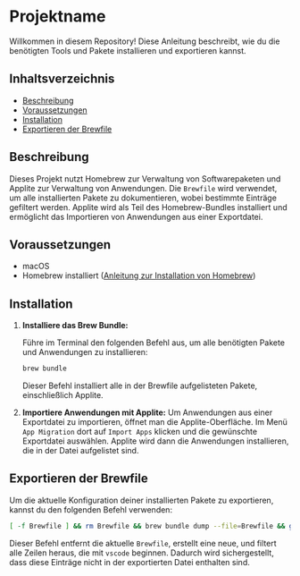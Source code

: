 # Projektname

Willkommen in diesem Repository! Diese Anleitung beschreibt, wie du die benötigten Tools und Pakete installieren und exportieren kannst.

## Inhaltsverzeichnis

- [Beschreibung](#beschreibung)
- [Voraussetzungen](#voraussetzungen)
- [Installation](#installation)
- [Exportieren der Brewfile](#exportieren-der-brewfile)

## Beschreibung

Dieses Projekt nutzt Homebrew zur Verwaltung von Softwarepaketen und Applite zur Verwaltung von Anwendungen. Die `Brewfile` wird verwendet, um alle installierten Pakete zu dokumentieren, wobei bestimmte Einträge gefiltert werden. Applite wird als Teil des Homebrew-Bundles installiert und ermöglicht das Importieren von Anwendungen aus einer Exportdatei.

## Voraussetzungen

- macOS
- Homebrew installiert ([Anleitung zur Installation von Homebrew](https://brew.sh/))

## Installation

1. **Installiere das Brew Bundle:**
   
   Führe im Terminal den folgenden Befehl aus, um alle benötigten Pakete und Anwendungen zu installieren:

   ```sh
   brew bundle
    ```
    Dieser Befehl installiert alle in der Brewfile aufgelisteten Pakete, einschließlich Applite.
2. **Importiere Anwendungen mit Applite:**
    Um Anwendungen aus einer Exportdatei zu importieren, öffnet man die Applite-Oberfläche. Im Menü `App Migration` dort auf `Import Apps` klicken und die gewünschte Exportdatei auswählen. Applite wird dann die Anwendungen installieren, die in der Datei aufgelistet sind.

## Exportieren der Brewfile
Um die aktuelle Konfiguration deiner installierten Pakete zu exportieren, kannst du den folgenden Befehl verwenden:

```sh
[ -f Brewfile ] && rm Brewfile && brew bundle dump --file=Brewfile && grep -v '^vscode' Brewfile > Brewfile_filtered && mv Brewfile_filtered Brewfile || brew bundle dump --file=Brewfile && grep -v '^vscode' Brewfile > Brewfile_filtered && mv Brewfile_filtered Brewfile
```
Dieser Befehl entfernt die aktuelle `Brewfile`, erstellt eine neue, und filtert alle Zeilen heraus, die mit `vscode` beginnen. Dadurch wird sichergestellt, dass diese Einträge nicht in der exportierten Datei enthalten sind.
